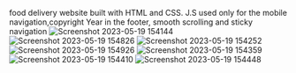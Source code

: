 
food delivery website built with HTML and CSS.
J.S used only for the mobile navigation,copyright Year in the footer, smooth scrolling and sticky navigation
![Screenshot 2023-05-19 154144](https://github.com/hamzi-haidar/Omnifood/assets/132144627/7681971d-dc48-4a44-bae1-1320e538575f)
![Screenshot 2023-05-19 154826](https://github.com/hamzi-haidar/Omnifood/assets/132144627/6940ff32-c0f7-46af-93ac-71458344c75a)
![Screenshot 2023-05-19 154252](https://github.com/hamzi-haidar/Omnifood/assets/132144627/413623c7-c129-4f90-b167-7afed8a161ef)
![Screenshot 2023-05-19 154926](https://github.com/hamzi-haidar/Omnifood/assets/132144627/32ef8810-4ad6-4133-a2a7-c6fae5dafc2b)
![Screenshot 2023-05-19 154359](https://github.com/hamzi-haidar/Omnifood/assets/132144627/4fc3276d-578a-4534-92f2-5f572c5e2a9d)
![Screenshot 2023-05-19 154410](https://github.com/hamzi-haidar/Omnifood/assets/132144627/7eb5674a-d95a-497b-b18f-d09ffe5314f6)
![Screenshot 2023-05-19 154448](https://github.com/hamzi-haidar/Omnifood/assets/132144627/1f5bf3bd-fa33-4b70-98e8-90f8e5122784)
